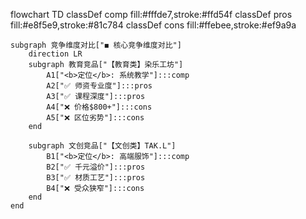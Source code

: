 flowchart TD
    classDef comp fill:#fffde7,stroke:#ffd54f
    classDef pros fill:#e8f5e9,stroke:#81c784
    classDef cons fill:#ffebee,stroke:#ef9a9a

    subgraph 竞争维度对比["◼ 核心竞争维度对比"]
        direction LR
        subgraph 教育竞品["【教育类】染乐工坊"]
            A1["<b>定位</b>: 系统教学"]:::comp
            A2["✅ 师资专业度"]:::pros
            A3["✅ 课程深度"]:::pros
            A4["❌ 价格$800+"]:::cons
            A5["❌ 区位劣势"]:::cons
        end

        subgraph 文创竞品["【文创类】TAK.L"]
            B1["<b>定位</b>: 高端服饰"]:::comp
            B2["✅ 千元溢价"]:::pros
            B3["✅ 材质工艺"]:::pros
            B4["❌ 受众狭窄"]:::cons
        end
    end
